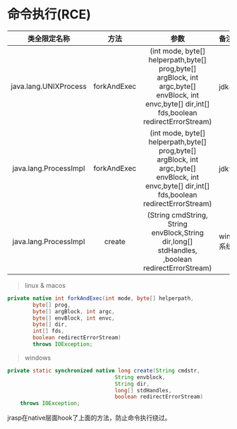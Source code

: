 # 命令执行(RCE)

|类全限定名称|方法|参数|备注|
|:----:|:----:|:----:|:----|
|java.lang.UNIXProcess|forkAndExec|(int mode, byte[] helperpath,byte[] prog,byte[] argBlock, int argc,byte[] envBlock, int envc,byte[] dir,int[] fds,boolean redirectErrorStream)|jdk8以下|
|java.lang.ProcessImpl|forkAndExec|(int mode, byte[] helperpath,byte[] prog,byte[] argBlock, int argc,byte[] envBlock, int envc,byte[] dir,int[] fds,boolean redirectErrorStream)|jdk9以上|
|java.lang.ProcessImpl|create|(String cmdString, String envBlock,String dir,long[] stdHandles, ,boolean redirectErrorStream)|windows系统|

> linux & macos
```java
private native int forkAndExec(int mode, byte[] helperpath,
        byte[] prog,
        byte[] argBlock, int argc,
        byte[] envBlock, int envc,
        byte[] dir,
        int[] fds,
        boolean redirectErrorStream)
        throws IOException;
```

> windows
```java
private static synchronized native long create(String cmdstr,
                                  String envblock,
                                  String dir,
                                  long[] stdHandles,
                                  boolean redirectErrorStream)
    throws IOException;
```

jrasp在native层面hook了上面的方法，防止命令执行绕过。